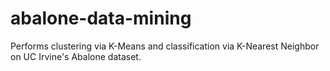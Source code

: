 # abalone-data-mining
Performs clustering via K-Means and classification via K-Nearest Neighbor on UC Irvine's Abalone dataset. 

